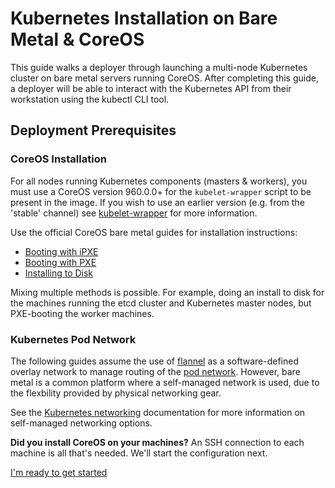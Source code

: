 # Kubernetes Installation on Bare Metal &amp; CoreOS

This guide walks a deployer through launching a multi-node Kubernetes cluster on bare metal servers running CoreOS.
After completing this guide, a deployer will be able to interact with the Kubernetes API from their workstation using the kubectl CLI tool.

## Deployment Prerequisites

### CoreOS Installation

For all nodes running Kubernetes components (masters & workers), you must use a CoreOS version 960.0.0+ for the `kubelet-wrapper` script to be present in the image. If you wish to use an earlier version (e.g. from the 'stable' channel) see [kubelet-wrapper](kubelet-wrapper.md) for more information.

Use the official CoreOS bare metal guides for installation instructions:

* [Booting with iPXE][coreos-ipxe]
* [Booting with PXE][coreos-pxe]
* [Installing to Disk][coreos-ondisk]

Mixing multiple methods is possible. For example, doing an install to disk for the machines running the etcd cluster and Kubernetes master nodes, but PXE-booting the worker machines.

[coreos-ipxe]: https://coreos.com/os/docs/latest/booting-with-ipxe.html
[coreos-pxe]: https://coreos.com/os/docs/latest/booting-with-pxe.html
[coreos-ondisk]: https://coreos.com/os/docs/latest/installing-to-disk.html

### Kubernetes Pod Network

The following guides assume the use of [flannel][coreos-flannel] as a software-defined overlay network to manage routing of the [pod network][pod-network].
However, bare metal is a common platform where a self-managed network is used, due to the flexbility provided by physical networking gear.

See the [Kubernetes networking](kubernetes-networking.md) documentation for more information on self-managed networking options.

[coreos-flannel]: https://coreos.com/flannel/docs/latest/flannel-config.html
[pod-network]: http://kubernetes.io/v1.1/docs/design/networking.html#pod-to-pod

<div class="co-m-docs-next-step">
  <p><strong>Did you install CoreOS on your machines?</strong> An SSH connection to each machine is all that's needed. We'll start the configuration next.</p>
  <a href="getting-started.md" class="btn btn-primary btn-icon-right"  data-category="Getting Started" data-event="Getting Started">I'm ready to get started</a>
</div>

